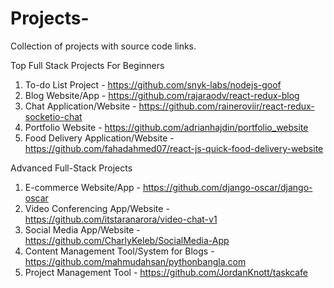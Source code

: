 # Projects-
Collection of projects with source code links.


Top Full Stack Projects For Beginners

1. To-do List Project - https://github.com/snyk-labs/nodejs-goof
2. Blog Website/App - https://github.com/rajaraodv/react-redux-blog
3. Chat Application/Website - https://github.com/raineroviir/react-redux-socketio-chat
4. Portfolio Website - https://github.com/adrianhajdin/portfolio_website
5. Food Delivery Application/Website - https://github.com/fahadahmed07/react-js-quick-food-delivery-website

Advanced Full-Stack Projects

1. E-commerce Website/App - https://github.com/django-oscar/django-oscar
2. Video Conferencing App/Website - https://github.com/itstaranarora/video-chat-v1
3. Social Media App/Website - https://github.com/CharlyKeleb/SocialMedia-App
4. Content Management Tool/System for Blogs - https://github.com/mahmudahsan/pythonbangla.com
5. Project Management Tool - https://github.com/JordanKnott/taskcafe

